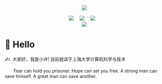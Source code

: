 
<!-- 敲代码的图片 -->
<div align="center" ><img order-radius="100px" src="https://cdn.jsdelivr.net/gh/sun0225SUN/photos/images/202108300019556.gif"/></div>
<br>


<!-- 个人资料徽标 -->
<div align="center">
  <a href="https://twitter.com/qingjiaowoBTree"><img src="https://img.shields.io/badge/twitter-%E6%8E%A8%E7%89%B9-blue"></a>&emsp;
  <a href="https://www.youtube.com/channel/UCQ6Yz-TW_Jgo0PaHHOsbGAQ"><img src="https://img.shields.io/badge/youtube-%E6%B2%B9%E7%AE%A1-c32136"></a>&emsp;
  <a href="https://space.bilibili.com/217869211"><img src="https://img.shields.io/badge/bilibili-B%E7%AB%99-ff69b4"></a>&emsp;
</div>
<!-- 贪吃蛇 -->
<div align="center"><img src="https://cdn.jsdelivr.net/gh/xuliji/xuliji/contribution-snake/github-contribution-grid-snake.svg" /></div>

#  🙋 Hello
<p>✍️&nbsp;&nbsp;大家好，我是小许! 目前就读于上海大学计算机科学与技术</p>
<p>&emsp;&emsp;Fear can hold you prisoner. Hope can set you free. A strong man can save himself. A great man can save another.</p>


